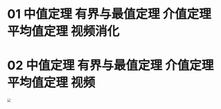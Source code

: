 # 01 中值定理 有界与最值定理 介值定理 平均值定理 视频消化





# 02 中值定理 有界与最值定理 介值定理 平均值定理 视频

<img src="https://cvp.oss-cn-shanghai.aliyuncs.com/202410121432926.png" style="zoom:50%;" />
